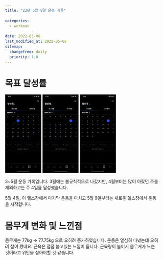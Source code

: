 ```yaml
---
title: "22년 5월 8일 운동 기록"

categories:
  - workout

date: 2022-05-08
last_modified_at: 2022-05-08
sitemap:
  changefreq: daily
  priority: 1.0
---
```


# 목표 달성률

<img src="../../assets/images/2022-05-08-22_may_8/IMG_0271.PNG" alt="IMG_0271" style="zoom:25%;" />

<img src="../../assets/images/2022-05-08-22_may_8/IMG_0272.PNG" alt="IMG_0272" style="zoom:25%;" />

<img src="../../assets/images/2022-05-08-22_may_8/IMG_0273.PNG" alt="IMG_0273" style="zoom:25%;" />

3~5월 운동 기록입니다. 3월에는 불규칙적으로 나갔지만, 4월부터는 많이 아팠던 주를 제외하고는 주 4일을 달성했습니다.

5월 4일, 이 헬스장에서 마지막 운동을 마치고 5월 9일부터는 새로운 헬스장에서 운동을 시작합니다.



# 몸무게 변화 및 느낀점

몸무게는 77kg -> 77.75kg 으로 오히려 증가하였습니다. 운동은 열심히 다녔는데 오히려 살이 쪘네요. 근육은 점점 붙고있는 느낌이 듭니다. 근육량이 늘어서 몸무게가 느는 것이라고 위안을 삼아야할 것 같습니다.
